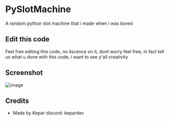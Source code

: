 # PySlotMachine
A random python slot machine that i made when i was bored

## Edit this code
Feel free editing this code, no liscence on it, dont worry feel free, in fact tell us what u done with this code, i want to see y'all creativity

## Screenshot
![image](https://github.com/Kolhax/PySlotMachine/assets/92904192/a14f7c78-e8dd-4b29-8b86-cb71c0b6e67e)
## Credits
- Made by Kepar
discord: kepardev

